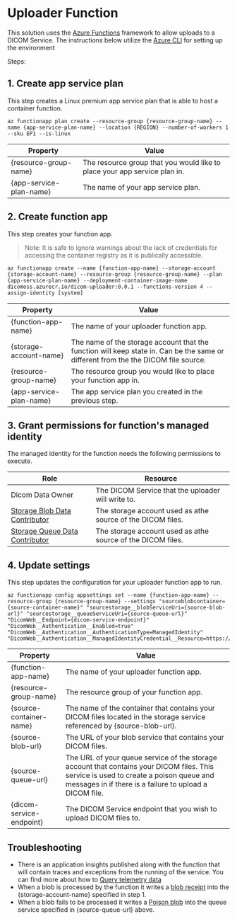 # Uploader Function

This solution uses the [Azure Functions](https://docs.microsoft.com/en-us/azure/azure-functions/) framework to allow uploads to a DICOM Service. The instructions below utilize the [Azure CLI](https://docs.microsoft.com/en-us/cli/azure/) for setting up the environment

Steps:
## 1. Create app service plan
This step creates a Linux premium app service plan that is able to host a container function.

```
az functionapp plan create --resource-group {resource-group-name} --name {app-service-plan-name} --location {REGION} --number-of-workers 1 --sku EP1 --is-linux
```

| Property | Value |
| --- | --- |
| {resource-group-name} | The resource group that you would like to place your app service plan in. |
| {app-service-plan-name} | The name of your app service plan.

## 2. Create function app
This step creates your function app. 

> Note: It is safe to ignore warnings about the lack of credentials for accessing the container registry as it is publically accessible.

```
az functionapp create --name {function-app-name} --storage-account {storage-account-name} --resource-group {resource-group-name} --plan {app-service-plan-name} --deployment-container-image-name dicomoss.azurecr.io/dicom-uploader:0.0.1 --functions-version 4 --assign-identity [system]
```

| Property | Value |
| --- | --- |
| {function-app-name} | The name of your uploader function app. |
| {storage-account-name} | The name of the storage account that the function will keep state in. Can be the same or different from the the DICOM file source. |
| {resource-group-name} | The resource group you would like to place your function app in. | 
| {app-service-plan-name} | The app service plan you created in the previous step. |

## 3. Grant permissions for function's managed identity

The managed identity for the function needs the following permissions to execute.

| Role | Resource |
| --- | --- |
| Dicom Data Owner | The DICOM Service that the uploader will write to. |
| [Storage Blob Data Contributor](https://docs.microsoft.com/en-us/azure/role-based-access-control/built-in-roles#storage-blob-data-contributor) | The storage account used as athe source of the DICOM files. |
| [Storage Queue Data Contributor](https://docs.microsoft.com/en-us/azure/role-based-access-control/built-in-roles#storage-queue-data-contributor) | The storage account used as athe source of the DICOM files. |


## 4. Update settings
This step updates the configuration for your uploader function app to run. 

```
az functionapp config appsettings set --name {function-app-name} --resource-group {resource-group-name} --settings "sourceblobcontainer={source-container-name}" "sourcestorage__blobServiceUri={source-blob-url}" "sourcestorage__queueServiceUri={source-queue-url}" "DicomWeb__Endpoint={dicom-service-endpoint}" "DicomWeb__Authentication__Enabled=true" "DicomWeb__Authentication__AuthenticationType=ManagedIdentity" "DicomWeb__Authentication__ManagedIdentityCredential__Resource=https://dicom.healthcareapis.azure.com"
```

| Property | Value |
| --- | --- |
| {function-app-name} | The name of your uploader function app. |
| {resource-group-name} | The resource group of your function app. | 
| {source-container-name} | The name of the container that contains your DICOM files located in the storage service referenced by {source-blob-url}. |
| {source-blob-url} | The URL of your blob service that contains your DICOM files. |
| {source-queue-url} | The URL of your queue service of the storage account that contains your DICOM files. This service is used to create a poison queue and messages in if there is a failure to upload a DICOM file. |
| {dicom-service-endpoint} | The DICOM Service endpoint that you wish to upload DICOM files to. |

## Troubleshooting

* There is an application insights published along with the function that will contain traces and exceptions from the running of the service. You can find more about how to [Query telemetry data](https://docs.microsoft.com/en-us/azure/azure-functions/analyze-telemetry-data#query-telemetry-data)
* When a blob is processed by the function it writes a [blob receipt](https://docs.microsoft.com/en-us/azure/azure-functions/functions-bindings-storage-blob-trigger?tabs=in-process%2Cextensionv5&pivots=programming-language-csharp#blob-receipts) into the {storage-account-name} specified in step 1.
* When a blob fails to be processed it writes a [Poison blob](https://docs.microsoft.com/en-us/azure/azure-functions/functions-bindings-storage-blob-trigger?tabs=in-process%2Cextensionv5&pivots=programming-language-csharp#poison-blobs) into the queue service specified in {source-queue-url} above.
